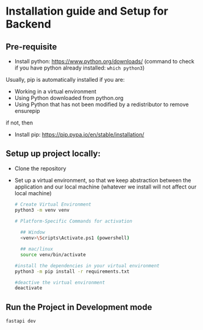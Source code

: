 # Installation guide and Setup for Backend

## Pre-requisite 
- Install python: https://www.python.org/downloads/
  (command to check if you have python already installed: `which python3`)

Usually, pip is automatically installed if you are:
  
  - Working in a virtual environment
  - Using Python downloaded from python.org
  - Using Python that has not been modified by a redistributor to remove ensurepip

 if not, then
- Install pip: https://pip.pypa.io/en/stable/installation/
  


## Setup up project locally:
- Clone the repository 
- Set up a virtual environment, so that we keep abstraction between the application and our local machine (whatever we install will not affect our local machine)
  
  ```bash
  # Create Virtual Environment 
  python3 -m venv venv

  # Platform-Specific Commands for activation
    
    ## Window
    <venv>\Scripts\Activate.ps1 (powershell)
  
    ## mac/linux
    source venv/bin/activate

  #install the dependencies in your virtual environment 
  python3 -m pip install -r requirements.txt

  #deactive the virtual environment
  deactivate
  ```

## Run the Project in Development mode 
```sh
fastapi dev
```

  
